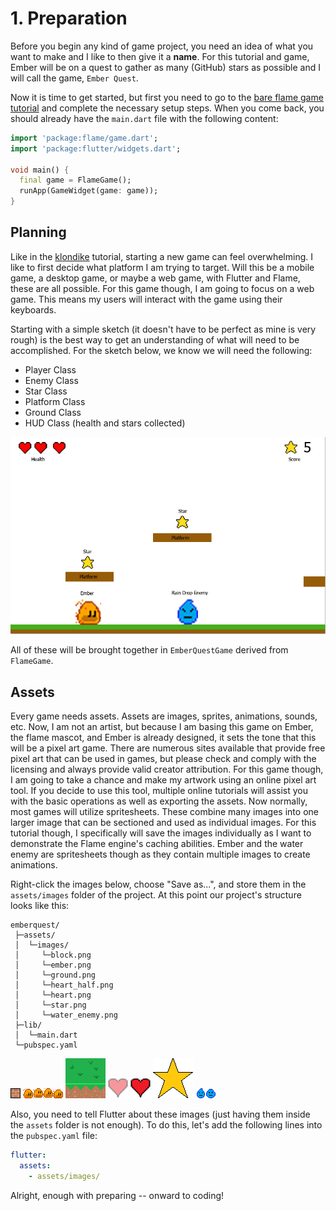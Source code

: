 # 1. Preparation

Before you begin any kind of game project, you need an idea of what you want to make and I like to
then give it a **name**. For this tutorial and game, Ember will be on a quest to gather as many
(GitHub) stars as possible and I will call the game, `Ember Quest`.

Now it is time to get started, but first you need to go to the [bare flame game
tutorial](../bare_flame_game.md) and complete the necessary setup steps. When you come back, you
should already have the `main.dart` file with the following content:

```dart
import 'package:flame/game.dart';
import 'package:flutter/widgets.dart';

void main() {
  final game = FlameGame();
  runApp(GameWidget(game: game));
}
```


## Planning

Like in the [klondike](../klondike/klondike.md) tutorial, starting a new game can feel overwhelming.
I like to first decide what platform I am trying to target. Will this be a mobile game, a desktop
game, or maybe a web game, with Flutter and Flame, these are all possible.  For this game though, I
am going to focus on a web game. This means my users will interact with the game using their
keyboards.

Starting with a simple sketch (it doesn't have to be perfect as mine is very rough) is
the best way to get an understanding of what will need to be accomplished. For the sketch below,
we know we will need the following:

- Player Class
- Enemy Class
- Star Class
- Platform Class
- Ground Class
- HUD Class (health and stars collected)

![Sketch of Ember Quest](../../images/tutorials/platformer/ember_quest_sketch.png)

All of these will be brought together in `EmberQuestGame` derived from `FlameGame`.


## Assets

Every game needs assets.  Assets are images, sprites, animations, sounds, etc. Now, I am not an
artist, but because I am basing this game on Ember, the flame mascot, and Ember is already designed,
it sets the tone that this will be a pixel art game.  There are numerous sites available that
provide free pixel art that can be used in games, but please check and comply with the licensing and
always provide valid creator attribution.  For this game though, I am going to take a chance and
make my artwork using an online pixel art tool.  If you decide to use this tool, multiple online
tutorials will assist you with the basic operations as well as exporting the assets.  Now normally,
most games will utilize spritesheets.  These combine many images into one larger image that can be
sectioned and used as individual images.  For this tutorial though, I specifically will save the
images individually as I want to demonstrate the Flame engine's caching abilities.  Ember and the
water enemy are spritesheets though as they contain multiple images to create animations.

Right-click the images below, choose "Save as...", and store them in the `assets/images` folder of the
project. At this point our project's structure looks like this:

```text
emberquest/
 ├─assets/
 │  └─images/
 │     └─block.png
 │     └─ember.png
 │     └─ground.png
 │     └─heart_half.png
 │     └─heart.png
 │     └─star.png
 │     └─water_enemy.png
 ├─lib/
 │  └─main.dart
 └─pubspec.yaml
```

![Platform Block](app/assets/images/block.png)
![Ember Animation](app/assets/images/ember.png)
![Ground Block](app/assets/images/ground.png)
![HUD Heart Half Opacity](app/assets/images/heart_half.png)
![HUD Heart Full Opacity](app/assets/images/heart.png)
![Star](app/assets/images/star.png)
![Water Enemy Animation](app/assets/images/water_enemy.png)

Also, you need to tell Flutter about these images (just having them inside the `assets` folder is
not enough). To do this, let's add the following lines into the `pubspec.yaml` file:

```yaml
flutter:
  assets:
    - assets/images/
```

Alright, enough with preparing -- onward to coding!
